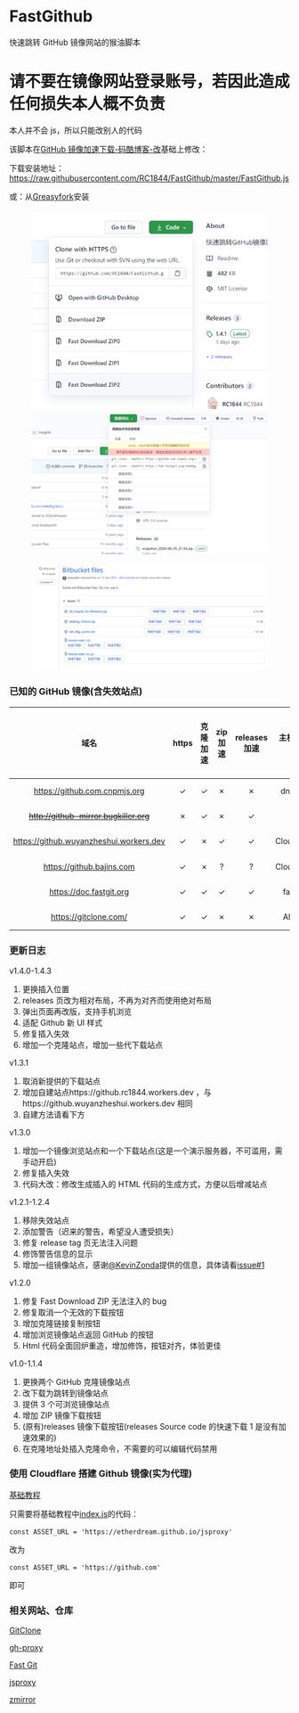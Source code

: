 # FastGithub

快速跳转 GitHub 镜像网站的猴油脚本

# 请不要在镜像网站登录账号，若因此造成任何损失本人概不负责

本人并不会 js，所以只能改别人的代码

该脚本在[GitHub 镜像加速下载-码酷博客-改](https://greasyfork.org/zh-CN/scripts/391911)基础上修改：

下载安装地址：https://raw.githubusercontent.com/RC1844/FastGithub/master/FastGithub.js

或：从[Greasyfork](https://greasyfork.org/zh-CN/scripts/397419)安装

<figure class="half">
    <img src="REANDME\releases2.png">
    <img src="REANDME\releases1.png">
</figure>
<figure class="half">
    <img src="REANDME\releases3.png">
</figure>

### 已知的 GitHub 镜像(含失效站点)

|                  域名                   | https | 克隆加速 | zip 加速 | releases 加速 | 主机服务商 | 服务器所在地 |
| :-------------------------------------: | :---: | :------: | :------: | :-----------: | :--------: | :----------: |
|      https://github.com.cnpmjs.org      |   ✓   |    ✓     |    ✗     |       ✗       |   dnspod   |     香港     |
| ~~http://github-mirror.bugkiller.org~~  |   ✗   |    ✓     |    ✗     |       ✓       |     ?      |     日本     |
| https://github.wuyanzheshui.workers.dev |   ✓   |    ✗     |    ✓     |       ✓       | Cloudflare |     美国     |
|        https://github.bajins.com        |   ✓   |    ✗     |    ?     |       ?       | Cloudflare |     美国     |
|         https://doc.fastgit.org         |   ✓   |    ✓     |    ✓     |       ✓       |  fastgit   |     香港     |
|          https://gitclone.com/          |   ✓   |    ✓     |    ✗     |       ✗       |   Aliyun   |     杭州     |

### 更新日志

v1.4.0-1.4.3

1. 更换插入位置
2. releases 页改为相对布局，不再为对齐而使用绝对布局
3. 弹出页面再改版，支持手机浏览
4. 适配 Github 新 UI 样式
5. 修复插入失效
6. 增加一个克隆站点，增加一些代下载站点

v1.3.1

1. 取消新提供的下载站点
2. 增加自建站点https://github.rc1844.workers.dev ，与https://github.wuyanzheshui.workers.dev 相同
3. 自建方法请看下方

v1.3.0

1. 增加一个镜像浏览站点和一个下载站点(这是一个演示服务器，不可滥用，需手动开启)
2. 修复插入失效
3. 代码大改：修改生成插入的 HTML 代码的生成方式，方便以后增减站点

v1.2.1-1.2.4

1. 移除失效站点
2. 添加警告（迟来的警告，希望没人遭受损失）
3. 修复 release tag 页无法注入问题
4. 修饰警告信息的显示
5. 增加一组镜像站点，感谢[@KevinZonda](https://github.com/KevinZonda)提供的信息，具体请看[issue#1](https://github.com/RC1844/FastGithub/issues/1)

v1.2.0

1. 修复 Fast Download ZIP 无法注入的 bug
2. 修复取消一个无效的下载按钮
3. 增加克隆链接复制按钮
4. 增加浏览镜像站点返回 GitHub 的按钮
5. Html 代码全面回炉重造，增加修饰，按钮对齐，体验更佳

v1.0-1.1.4

1. 更换两个 GitHub 克隆镜像站点
2. 改下载为跳转到镜像站点
3. 提供 3 个可浏览镜像站点
4. 增加 ZIP 镜像下载按钮
5. (原有)releases 镜像下载按钮(releases Source code 的快速下载 1 是没有加速效果的)
6. 在克隆地址处插入克隆命令，不需要的可以编辑代码禁用

### 使用 Cloudflare 搭建 Github 镜像(实为代理)

[基础教程](https://github.com/EtherDream/jsproxy/tree/master/cf-worker)

只需要将基础教程中[index.js](https://raw.githubusercontent.com/EtherDream/jsproxy/master/cf-worker/index.js)的代码：

```
const ASSET_URL = 'https://etherdream.github.io/jsproxy'
```

改为

```
const ASSET_URL = 'https://github.com'
```

即可

### 相关网站、仓库

[GitClone](https://gitclone.com/)

[gh-proxy](https://github.com/hunshcn/gh-proxy)

[Fast Git](https://fastgit.org/)

[jsproxy](https://github.com/EtherDream/jsproxy)

[zmirror](https://github.com/aploium/zmirror)
